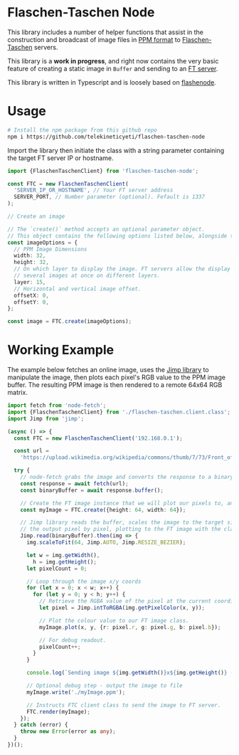 # Flaschen-Taschen Node

This library includes a number of helper functions that assist in the construction and broadcast of image files in [PPM format](https://netpbm.sourceforge.net/doc/ppm.html) to [Flaschen-Taschen](https://github.com/hzeller/flaschen-taschen) servers.

This library is a **work in progress**, and right now contains the very basic feature of creating a static image in `Buffer` and sending to an [FT server](https://github.com/hzeller/flaschen-taschen/blob/master/doc/protocols.md).

This library is written in Typescript and is loosely based on [flashenode](https://github.com/mpmckenna8/flashenode).

# Usage

```bash
# Install the npm package from this github repo
npm i https://github.com/telekineticyeti/flaschen-taschen-node
```

Import the library then initiate the class with a string parameter containing the target FT server IP or hostname.

```ts
import {FlaschenTaschenClient} from 'flaschen-taschen-node';

const FTC = new FlaschenTaschenClient(
  'SERVER_IP_OR_HOSTNAME', // Your FT server address
  SERVER_PORT, // Number parameter (optional). Fefault is 1337
);

// Create an image

// The `create()` method accepts an optional parameter object.
// This object contains the following options listed below, alongside their default values.
const imageOptions = {
  // PPM Image Dimensions
  width: 32,
  height: 32,
  // On which layer to display the image. FT servers allow the display of
  // several images at once on different layers.
  layer: 15,
  // Horizontal and vertical image offset.
  offsetX: 0,
  offsetY: 0,
};

const image = FTC.create(imageOptions);
```

# Working Example

The example below fetches an online image, uses the [Jimp library](https://www.npmjs.com/package/jimp) to manipulate the image, then plots each pixel's RGB value to the PPM image buffer. The resulting PPM image is then rendered to a remote 64x64 RGB matrix.

```ts
import fetch from 'node-fetch';
import {FlaschenTaschenClient} from './flaschen-taschen.client.class';
import Jimp from 'jimp';

(async () => {
  const FTC = new FlaschenTaschenClient('192.168.0.1');

  const url =
    'https://upload.wikimedia.org/wikipedia/commons/thumb/7/73/Front_of_the_Ostrich_Egg_Globe.jpg/1280px-Front_of_the_Ostrich_Egg_Globe.jpg';

  try {
    // node-fetch grabs the image and converts the response to a binary buffer.
    const response = await fetch(url);
    const binaryBuffer = await response.buffer();

    // Create the FT image instance that we will plot our pixels to, and render from.
    const myImage = FTC.create({height: 64, width: 64});

    // Jimp library reads the buffer, scales the image to the target size of 64 pixels, and then reads
    // the output pixel by pixel, plotting to the FT image with the class instance `plot()` method.
    Jimp.read(binaryBuffer).then(img => {
      img.scaleToFit(64, Jimp.AUTO, Jimp.RESIZE_BEZIER);

      let w = img.getWidth(),
        h = img.getHeight();
      let pixelCount = 0;

      // Loop through the image x/y coords
      for (let x = 0; x < w; x++) {
        for (let y = 0; y < h; y++) {
          // Retrieve the RGBA value of the pixel at the current coordinate
          let pixel = Jimp.intToRGBA(img.getPixelColor(x, y));

          // Plot the colour value to our FT image class.
          myImage.plot(x, y, {r: pixel.r, g: pixel.g, b: pixel.b});

          // For debug readout.
          pixelCount++;
        }
      }

      console.log(`Sending image ${img.getWidth()}x${img.getHeight()} (${pixelCount} pixels)`);

      // Optional debug step - output the image to file
      myImage.write('./myImage.ppm');

      // Instructs FTC client class to send the image to FT server.
      FTC.render(myImage);
    });
  } catch (error) {
    throw new Error(error as any);
  }
})();
```
